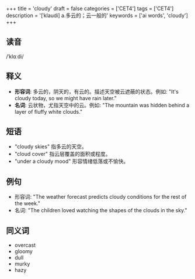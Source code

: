 +++
title = 'cloudy'
draft = false
categories = ['CET4']
tags = ['CET4']
description = '[ˈklaudi] a.多云的；云一般的'
keywords = ['ai words', 'cloudy']
+++

## 读音
/ˈklɑːdi/

## 释义
- **形容词**: 多云的，阴天的，有云的。描述天空被云遮蔽的状态。例如: "It's cloudy today, so we might have rain later."
- **名词**: 云状物，尤指天空中的云。例如: "The mountain was hidden behind a layer of fluffy white clouds."

## 短语
- "cloudy skies" 指多云的天空。
- "cloud cover" 指云层覆盖的面积或程度。
- "under a cloudy mood" 形容情绪低落或不愉快。

## 例句
- 形容词: "The weather forecast predicts cloudy conditions for the rest of the week."
- 名词: "The children loved watching the shapes of the clouds in the sky."

## 同义词
- overcast
- gloomy
- dull
- murky
- hazy

